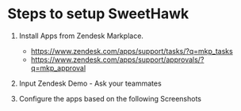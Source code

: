 # **Steps to setup SweetHawk**

1. Install Apps from Zendesk Markplace.
   - https://www.zendesk.com/apps/support/tasks/?q=mkp_tasks
   - https://www.zendesk.com/apps/support/approvals/?q=mkp_approval


2. Input Zendesk Demo - Ask your teammates

3. Configure the apps based on the following Screenshots
